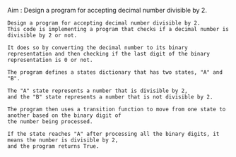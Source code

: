 Aim : Design a program for accepting decimal number divisible by 2.

    Design a program for accepting decimal number divisible by 2.
    This code is implementing a program that checks if a decimal number is divisible by 2 or not. 
    
    It does so by converting the decimal number to its binary representation and then checking if the last digit of the binary representation is 0 or not.

    The program defines a states dictionary that has two states, "A" and "B". 
    
    The "A" state represents a number that is divisible by 2, 
    and the "B" state represents a number that is not divisible by 2. 
    
    The program then uses a transition function to move from one state to another based on the binary digit of
    the number being processed. 
    
    If the state reaches "A" after processing all the binary digits, it means the number is divisible by 2, 
    and the program returns True.